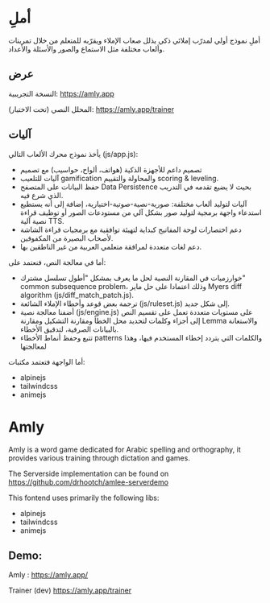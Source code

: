 # أملِ
أملِ نموذج أولي لمدرّب إملائي ذكي يذلل صعاب الإملاء ويقرّبه للمتعلم من خلال تمرينات وألعاب مختلفة مثل الاستماع والصور والأسئلة والأعداد.


## عرض

النسخة التجريبية: https://amly.app

المحلل النصي (تحت الاختبار): https://amly.app/trainer


## آليات
يأخذ نموذج محرك الألعاب التالي (js/app.js):
- تصميم داعم للأجهزة الذكية (هواتف، ألواح، حواسيب) مع تصميم
- آليات للتلعيب gamification والمحاولة والتقييم scoring & leveling.
- حفظ البيانات على المتصفح Data Persistence بحيث لا يضيع تقدمه في التدريب الذي شرع فيه.
- آليات لتوليد ألعاب مختلفة: صورية-نصية-صوتية-اختيارية، إضافة إلى أنه يستطيع استدعاء واجهة برمجية لتوليد صور بشكل آلي من مستودعات الصور أو توظيف قراءة نصية آلية TTS.
- دعم اختصارات لوحة المفاتيح كبداية لتهيئة توافقية مع برمجيات قراءة الشاشة لأصحاب البصيرة من المكفوفين.
- دعم لغات متعددة لمرافقة متعلمي العربية من غير الناطقين بها.

أما في معالجة النص، فنعتمد على:
-  خوارزميات في المقارنة النصية لحل ما يعرف بمشكل "أطول تسلسل مشترك" common subsequence problem، وذلك اعتمادا على حل ماير Myers diff algorithm (js/diff_match_patch.js).
- ترجمة بعض قوعد وأخطاء الإملاء الشائعة (js/ruleset.js) إلى شكل جديد.
- أضفنا معالجة نصية (js/engine.js) على مستويات متعددة تعمل على تقسيم النص إلى أجزاء وكلمات لتحديد محل الخطأ ومقارنة التشكيل ومقارنة Lemma والاستعانة بالبيانات الصرفية، لتدقيق الأخطاء.
- تتبع وحفظ أنماط الأخطاء patterns والكلمات التي يتردد إخطاء المستخدم فيها، وهذا لمعالجتها

أما الواجهة فتعتمد مكتبات:
- alpinejs
- tailwindcss
- animejs


# Amly


Amly is a word game dedicated for Arabic spelling and orthography, it provides various training through dictation and games.

The Serverside implementation can be found on https://github.com/drhootch/amlee-serverdemo

This fontend uses primarily the following libs:

- alpinejs
- tailwindcss
- animejs

## Demo:

Amly : https://amly.app/

Trainer (dev) https://amly.app/trainer
